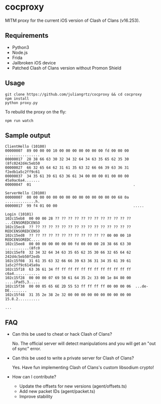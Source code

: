 # cocproxy

MITM proxy for the current iOS version of Clash of Clans (v16.253).

## Requirements

- Python3
- Node.js
- Frida
- Jailbroken iOS device
- Patched Clash of Clans version without Promon Shield

## Usage

```
git clone https://github.com/juliangrtz/cocproxy && cd cocproxy
npm install
python proxy.py
```

To rebuild the proxy on the fly:
```
npm run watch
```

## Sample output

```shell
ClientHello (10100)
00000007  89 00 00 00 10 00 00 00 00 00 00 00 fd 00 00 00  ................
00000017  28 38 66 63 30 32 34 32 64 34 63 35 65 62 35 30  (8fc0242d4c5eb50
00000027  66 32 65 64 62 31 61 35 63 32 66 66 39 63 36 31  f2edb1a5c2ff9c61
00000037  34 35 61 39 61 63 36 61 34 00 00 00 01 00 00 00  45a9ac6a4.......
00000047  01                                               .

ServerHello (20100)
00000007  00 00 00 00 00 00 00 00 00 00 00 00 00 00 68 0a  ..............h.
00000017  99 f4 01 00 00                                   .....

Login (10101)
102c15eb8  00 00 00 28 ?? ?? ?? ?? ?? ?? ?? ?? ?? ?? ?? ??  ...CENSOREDCENSO
102c15ec8  ?? ?? ?? ?? ?? ?? ?? ?? ?? ?? ?? ?? ?? ?? ?? ??  REDCENSOREDCENSO
102c15ed8  ?? ?? ?? ?? ?? ?? ?? ?? ?? ?? ?? ?? 00 00 00 10  REDCENSOREDC....
102c15ee8  00 00 00 00 00 00 00 fd 00 00 00 28 38 66 63 30  ...........(8fc0
102c15ef8  32 34 32 64 34 63 35 65 62 35 30 66 32 65 64 62  242d4c5eb50f2edb
102c15f08  31 61 35 63 32 66 66 39 63 36 31 34 35 61 39 61  1a5c2ff9c6145a9a
102c15f18  63 36 61 34 ff ff ff ff ff ff ff ff ff ff ff ff  c6a4............
102c15f28  00 00 00 07 69 50 61 64 35 2c 33 00 1e 84 80 00  ....iPad5,3.....
102c15f38  00 00 05 65 6E 2D 55 53 ff ff ff ff 00 00 00 06  ...de-DE........
102c15f48  31 35 2e 38 2e 32 00 00 00 00 00 00 00 00 00 00  15.8.2..........

...
```

## FAQ

- Can this be used to cheat or hack Clash of Clans?

    No. The official server will detect manipulations and you will get an "out of sync" error.

- Can this be used to write a private server for Clash of Clans?

    Yes. Have fun implementing Clash of Clans's custom libsodium crypto!

- How can I contribute?
  - Update the offsets for new versions (agent/offsets.ts)
  - Add new packet IDs (agent/packet.ts)
  - Improve stability
